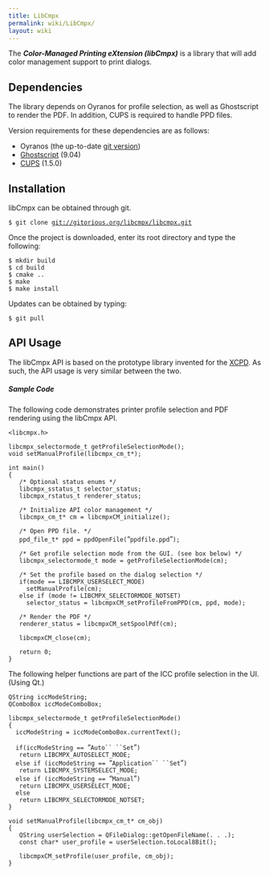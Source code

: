 ```yaml
---
title: LibCmpx
permalink: wiki/LibCmpx/
layout: wiki
---
```


The ***Color-Managed Printing eXtension (libCmpx)*** is a library that
will add color management support to print dialogs.

Dependencies
------------

The library depends on Oyranos for profile selection, as well as
Ghostscript to render the PDF. In addition, CUPS is required to handle
PPD files.

Version requirements for these dependencies are as follows:

-   Oyranos (the up-to-date [git
    version](http://www.oyranos.org/wiki/index.php?title=Oyranos/git))
-   [Ghostscript](http://pages.cs.wisc.edu/~ghost/) (9.04)
-   [CUPS](http://www.cups.org/software.php) (1.5.0)

Installation
------------

libCmpx can be obtained through git.

`$ git clone `[`git://gitorious.org/libcmpx/libcmpx.git`](git://gitorious.org/libcmpx/libcmpx.git)

Once the project is downloaded, enter its root directory and type the
following:

`$ mkdir build`  
`$ cd build`  
`$ cmake ..`  
`$ make`  
`$ make install`

Updates can be obtained by typing:

`$ git pull`

API Usage
---------

The libCmpx API is based on the prototype library invented for the
[XCPD](http://www.oyranos.org/wiki/index.php?title=XCPD#API_Usage). As
such, the API usage is very similar between the two.

##### Sample Code

The following code demonstrates printer profile selection and PDF
rendering using the libCmpx API.

`<libcmpx.h>`

`libcmpx_selectormode_t getProfileSelectionMode();`  
`void setManualProfile(libcmpx_cm_t*);`

`int main()`  
`{`  
`   /* Optional status enums */`  
`   libcmpx_sstatus_t selector_status;`  
`   libcmpx_rstatus_t renderer_status;`  
  
`   /* Initialize API color management */`  
`   libcmpx_cm_t* cm = libcmpxCM_initialize();     `  
  
`   /* Open PPD file. */`  
`   ppd_file_t* ppd = ppdOpenFile(`“`ppdfile.ppd`”`);`  
  
`   /* Get profile selection mode from the GUI. (see box below) */`  
`   libcmpx_selectormode_t mode = getProfileSelectionMode(cm); `  
  
`   /* Set the profile based on the dialog selection */`  
`   if(mode == LIBCMPX_USERSELECT_MODE)`  
`     setManualProfile(cm);`  
`   else if (mode != LIBCMPX_SELECTORMODE_NOTSET)`  
`     selector_status = libcmpxCM_setProfileFromPPD(cm, ppd, mode);`  
  
`   /* Render the PDF */`  
`   renderer_status = libcmpxCM_setSpoolPdf(cm);`  
  
`   libcmpxCM_close(cm);`  
  
`   return 0;`  
`}`

The following helper functions are part of the ICC profile selection in
the UI. (Using Qt.)

`QString iccModeString;`  
`QComboBox iccModeComboBox;`

`libcmpx_selectormode_t getProfileSelectionMode()`  
`{`  
`  iccModeString = iccModeComboBox.currentText(); `  
  
`  if(iccModeString == `“`Auto`` ``Set`”`)`  
`   return LIBCMPX_AUTOSELECT_MODE;`  
`  else if (iccModeString == `“`Application`` ``Set`”`)`  
`   return LIBCMPX_SYSTEMSELECT_MODE;`  
`  else if (iccModeString == `“`Manual`”`) `  
`   return LIBCMPX_USERSELECT_MODE; `  
`  else`  
`   return LIBCMPX_SELECTORMODE_NOTSET;`  
`}`  
  
`void setManualProfile(libcmpx_cm_t* cm_obj)`  
`{`  
`   QString userSelection = QFileDialog::getOpenFileName(. . .);`  
`   const char* user_profile = userSelection.toLocal8Bit();`  
  
`   libcmpxCM_setProfile(user_profile, cm_obj);  `  
`}`
